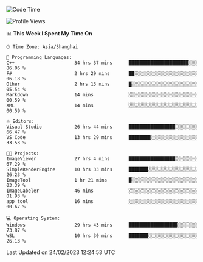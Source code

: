 <!--START_SECTION:waka-->
![Code Time](http://img.shields.io/badge/Code%20Time-694%20hrs%2017%20mins-blue)

![Profile Views](http://img.shields.io/badge/Profile%20Views-1-blue)

📊 **This Week I Spent My Time On** 

```text
🕑︎ Time Zone: Asia/Shanghai

💬 Programming Languages: 
C++                      34 hrs 37 mins      ██████████████████████░░░   86.06 % 
F#                       2 hrs 29 mins       ██░░░░░░░░░░░░░░░░░░░░░░░   06.18 % 
Other                    2 hrs 13 mins       █░░░░░░░░░░░░░░░░░░░░░░░░   05.54 % 
Markdown                 14 mins             ░░░░░░░░░░░░░░░░░░░░░░░░░   00.59 % 
XML                      14 mins             ░░░░░░░░░░░░░░░░░░░░░░░░░   00.59 % 

🔥 Editors: 
Visual Studio            26 hrs 44 mins      █████████████████░░░░░░░░   66.47 % 
VS Code                  13 hrs 29 mins      ████████░░░░░░░░░░░░░░░░░   33.53 % 

🐱‍💻 Projects: 
ImageViewer              27 hrs 4 mins       █████████████████░░░░░░░░   67.29 % 
SimpleRenderEngine       10 hrs 33 mins      ███████░░░░░░░░░░░░░░░░░░   26.23 % 
ImageTool                1 hr 21 mins        █░░░░░░░░░░░░░░░░░░░░░░░░   03.39 % 
ImageLabeler             46 mins             ░░░░░░░░░░░░░░░░░░░░░░░░░   01.93 % 
app_tool                 16 mins             ░░░░░░░░░░░░░░░░░░░░░░░░░   00.67 % 

💻 Operating System: 
Windows                  29 hrs 43 mins      ██████████████████░░░░░░░   73.87 % 
WSL                      10 hrs 30 mins      ███████░░░░░░░░░░░░░░░░░░   26.13 % 
```


 Last Updated on 24/02/2023 12:24:53 UTC
<!--END_SECTION:waka-->